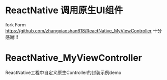 # ReactNative 调用原生UI组件

fork  Form   https://github.com/zhangxiaoshan618/ReactNative_MyViewController
十分感谢!!!



# ReactNative_MyViewController
ReactNative工程中自定义原生Controller的封装示例demo
